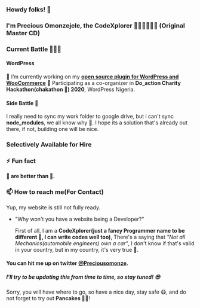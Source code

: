 ### Howdy folks! 👋
### I'm Precious Omonzejele, the CodeXplorer 🤾🏽‍♂️🥞🦜🤡 (Original Master CD)

### Current Battle 🦸🏽‍♂️

#### WordPress
🔭 I’m currently working on my **[open source plugin for WordPress and WooCommerce](https://wordpress.org/plugins/woo-phone-validator)** 
🔭 Participating as a co-organizer in **Do_action Charity Hackathon(chakathon 🌝) 2020**, WordPress Nigeria.


#### Side Battle 🤺
 I really need to sync my work folder to google drive, but i can't sync **node_modules**, we all know why 🤧.
 I hope its a solution that's already out there, if not, building one will be nice.

### Selectively Available for Hire

### ⚡ Fun fact
**🥞 are better than 🍕.**

### 📫 How to reach me(For Contact)
Yup, my website is still not fully ready.
 - "Why won't you have a website being a Developer?"

    First of all, I am a **CodeXplorer(just a fancy Programmer name to be different 🌝, I can write codes well too)**, There's a saying that _"Not all Mechanics(automobile engineers) own a car"_, I don't know if that's valid in your country, but in my country, it's very true 💯.


#### You can hit me up on twitter [@Preciousomonze](https://twitter.com/preciousomonze).

<!--
**Preciousomonze/preciousomonze** is a ✨ _special_ ✨ repository because its `README.md` (this file) appears on your GitHub profile.

Here are some ideas to get you started:

- 🔭 I’m currently working on ...
- 🌱 I’m currently learning ...
- 👯 I’m looking to collaborate on ...
- 🤔 I’m looking for help with ...
- 💬 Ask me about ...
- 📫 How to reach me: ...
- 😄 Pronouns: ...
- ⚡ Fun fact: ...
-->

##### I'll try to be updating this from time to time, so stay tuned! 😎
 Sorry, you will have where to go, so have a nice day, stay safe 😷, and do not forget to try out **Pancakes 💪🥞**!
